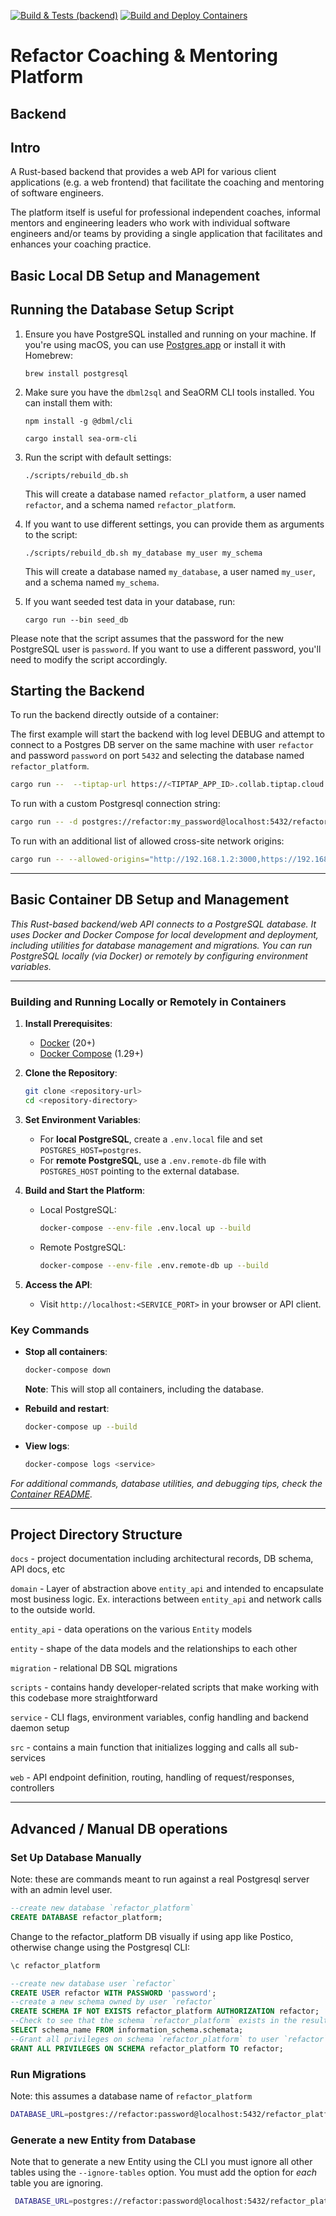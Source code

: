 [![Build & Tests (backend)](https://github.com/Jim-Hodapp-Coaching/refactor-platform-rs/actions/workflows/ci.yml/badge.svg)](https://github.com/Jim-Hodapp-Coaching/refactor-platform-rs/actions/workflows/ci.yml) [![Build and Deploy Containers](https://github.com/refactor-group/refactor-platform-rs/actions/workflows/build_and_deploy_containers.yml/badge.svg)](https://github.com/refactor-group/refactor-platform-rs/actions/workflows/build_and_deploy_containers.yml)

# Refactor Coaching & Mentoring Platform

## Backend

## Intro

A Rust-based backend that provides a web API for various client applications (e.g. a web frontend) that facilitate the coaching and mentoring of software engineers.

The platform itself is useful for professional independent coaches, informal mentors and engineering leaders who work with individual software engineers and/or teams by providing a single application that facilitates and enhances your coaching practice.

## Basic Local DB Setup and Management

## Running the Database Setup Script

1. Ensure you have PostgreSQL installed and running on your machine. If you're using macOS, you can use
[Postgres.app](https://postgresapp.com/) or install it with Homebrew:

    ```shell
    brew install postgresql
    ```

2. Make sure you have the `dbml2sql` and SeaORM CLI tools installed. You can install them with:

    ```shell
    npm install -g @dbml/cli
    ```

    ```shell
    cargo install sea-orm-cli
    ```

3. Run the script with default settings:

    ```shell
    ./scripts/rebuild_db.sh
    ```

    This will create a database named `refactor_platform`, a user named `refactor`, and a schema named `refactor_platform`.

4. If you want to use different settings, you can provide them as arguments to the script:

    ```shell
    ./scripts/rebuild_db.sh my_database my_user my_schema
    ```

    This will create a database named `my_database`, a user named `my_user`, and a schema named `my_schema`.

5. If you want seeded test data in your database, run:

   ```shell
   cargo run --bin seed_db
   ```

Please note that the script assumes that the password for the new PostgreSQL user is `password`. If you want to use a different password, you'll need to modify the script accordingly.

## Starting the Backend

To run the backend directly outside of a container:

The first example will start the backend with log level DEBUG and attempt to connect to a Postgres DB server on the same machine with user `refactor` and password `password` on port `5432` and selecting the database named `refactor_platform`.

```bash
cargo run --  --tiptap-url https://<TIPTAP_APP_ID>.collab.tiptap.cloud --tiptap-auth-key=<TIPTAP_API_SECRET> --tiptap-jwt-signing-key=<TIPTAP_CLOUD_APP_SECRET> --tiptap-app-id=<TIPTAP_APP_ID>
```

To run with a custom Postgresql connection string:

```bash
cargo run -- -d postgres://refactor:my_password@localhost:5432/refactor_platform --tiptap-url https://<TIPTAP_APP_ID>.collab.tiptap.cloud --tiptap-auth-key=<TIPTAP_API_SECRET> --tiptap-jwt-signing-key=<TIPTAP_CLOUD_APP_SECRET> --tiptap-app-id=<TIPTAP_APP_ID>
```

To run with an additional list of allowed cross-site network origins:

```bash
cargo run -- --allowed-origins="http://192.168.1.2:3000,https://192.168.1.2:3000" --tiptap-url https://<TIPTAP_APP_ID>.collab.tiptap.cloud --tiptap-auth-key=<TIPTAP_API_SECRET> --tiptap-jwt-signing-key=<TIPTAP_CLOUD_APP_SECRET> --tiptap-app-id=<TIPTAP_APP_ID>
```

---

## Basic Container DB Setup and Management

_This Rust-based backend/web API connects to a PostgreSQL database. It uses Docker and Docker Compose for local development and deployment, including utilities for database management and migrations. You can run PostgreSQL locally (via Docker) or remotely by configuring environment variables._

---

### Building and Running Locally or Remotely in Containers

1. **Install Prerequisites**:
   - [Docker](https://www.docker.com/products/docker-desktop) (20+)
   - [Docker Compose](https://docs.docker.com/compose/install/) (1.29+)

2. **Clone the Repository**:

   ```bash
   git clone <repository-url>
   cd <repository-directory>
   ```

3. **Set Environment Variables**:
   - For **local PostgreSQL**, create a `.env.local` file and set `POSTGRES_HOST=postgres`.
   - For **remote PostgreSQL**, use a `.env.remote-db` file with `POSTGRES_HOST` pointing to the external database.

4. **Build and Start the Platform**:
   - Local PostgreSQL:

     ```bash
     docker-compose --env-file .env.local up --build
     ```

   - Remote PostgreSQL:

     ```bash
     docker-compose --env-file .env.remote-db up --build
     ```

5. **Access the API**:
   - Visit `http://localhost:<SERVICE_PORT>` in your browser or API client.

### Key Commands

- **Stop all containers**:

  ```bash
  docker-compose down
  ```
  
   **Note**: This will stop all containers, including the database.
  
- **Rebuild and restart**:

  ```bash
  docker-compose up --build
  ```

- **View logs**:

  ```bash
  docker-compose logs <service>
  ```

_For additional commands, database utilities, and debugging tips, check the [Container README](docs/runbooks/Container-README.md)._

---

## Project Directory Structure

`docs` - project documentation including architectural records, DB schema, API docs, etc

`domain` - Layer of abstraction above `entity_api` and intended to encapsulate most business logic. Ex. interactions between `entity_api` and network calls to the outside world.

`entity_api` - data operations on the various `Entity` models

`entity` - shape of the data models and the relationships to each other

`migration` - relational DB SQL migrations

`scripts` - contains handy developer-related scripts that make working with this codebase more straightforward

`service` - CLI flags, environment variables, config handling and backend daemon setup

`src` - contains a main function that initializes logging and calls all sub-services

`web` - API endpoint definition, routing, handling of request/responses, controllers

---

## Advanced / Manual DB operations

### Set Up Database Manually

Note: these are commands meant to run against a real Postgresql server with an admin level user.

```sql
--create new database `refactor_platform`
CREATE DATABASE refactor_platform;
```

Change to the refactor_platform DB visually if using app like Postico, otherwise change using the
Postgresql CLI:

```sh
\c refactor_platform
```

```sql
--create new database user `refactor`
CREATE USER refactor WITH PASSWORD 'password';
--create a new schema owned by user `refactor`
CREATE SCHEMA IF NOT EXISTS refactor_platform AUTHORIZATION refactor;
--Check to see that the schema `refactor_platform` exists in the results
SELECT schema_name FROM information_schema.schemata;
--Grant all privileges on schema `refactor_platform` to user `refactor`
GRANT ALL PRIVILEGES ON SCHEMA refactor_platform TO refactor;
```

### Run Migrations

Note: this assumes a database name of `refactor_platform`

```bash
DATABASE_URL=postgres://refactor:password@localhost:5432/refactor_platform sea-orm-cli migrate up -s refactor_platform
```

### Generate a new Entity from Database

Note that to generate a new Entity using the CLI you must ignore all other tables using the `--ignore-tables` option. You must add the option for _each_ table you are ignoring.

```bash
 DATABASE_URL=postgres://refactor:password@localhost:5432/refactor_platform sea-orm-cli generate entity  -s refactor_platform -o entity/src -v --with-serde both --serde-skip-deserializing-primary-key --ignore-tables {table to ignore} --ignore-tables {other table to ignore}
```
